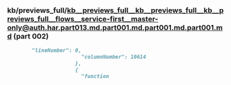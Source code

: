 ### kb/previews_full/kb__previews_full__kb__previews_full__kb__previews_full__flows__service-first__master-only@auth.har.part013.md.part001.md.part001.md.part001.md (part 002)

```md
        "lineNumber": 0,
                        "columnNumber": 10614
                      },
                      {
                        "function
```

```
